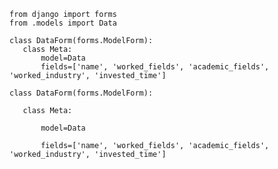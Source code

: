  ```python3
from django import forms
from .models import Data
 ```

 ```python3
class DataForm(forms.ModelForm):
    class Meta:
        model=Data
        fields=['name', 'worked_fields', 'academic_fields', 'worked_industry', 'invested_time']
```


 ```python3
class DataForm(forms.ModelForm):
```

 ```python3
    class Meta:
```

 ```python3
        model=Data
```

 ```python3
        fields=['name', 'worked_fields', 'academic_fields', 'worked_industry', 'invested_time']
```

